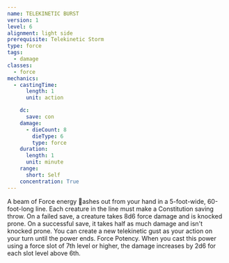 ```yaml
---
name: TELEKINETIC BURST
version: 1
level: 6
alignment: light side
prerequisite: Telekinetic Storm
type: force
tags:
  - damage
classes:
  - force
mechanics:
  - castingTime:
      length: 1
      unit: action

    dc:
      save: con
    damage:
      - dieCount: 8
        dieType: 6
        type: force
    duration:
      length: 1
      unit: minute
    range:
      short: Self
    concentration: True
---
```

A beam of Force energy 􀃖ashes out from your hand
in a 5-foot-wide, 60-foot-long line. Each creature in the
line must make a Constitution saving throw. On a failed
save, a creature takes 8d6 force damage and is
knocked prone. On a successful save, it takes half as
much damage and isn't knocked prone.
You can create a new telekinetic gust as your action
on your turn until the power ends.
Force Potency. When you cast this power using a
force slot of 7th level or higher, the damage increases
by 2d6 for each slot level above 6th.

    